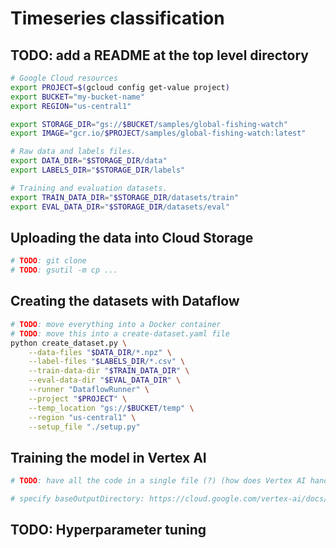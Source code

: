 # Timeseries classification

## TODO: add a README at the top level directory

```sh
# Google Cloud resources
export PROJECT=$(gcloud config get-value project)
export BUCKET="my-bucket-name"
export REGION="us-central1"

export STORAGE_DIR="gs://$BUCKET/samples/global-fishing-watch"
export IMAGE="gcr.io/$PROJECT/samples/global-fishing-watch:latest"

# Raw data and labels files.
export DATA_DIR="$STORAGE_DIR/data"
export LABELS_DIR="$STORAGE_DIR/labels"

# Training and evaluation datasets.
export TRAIN_DATA_DIR="$STORAGE_DIR/datasets/train"
export EVAL_DATA_DIR="$STORAGE_DIR/datasets/eval"

```

## Uploading the data into Cloud Storage

```sh
# TODO: git clone
# TODO: gsutil -m cp ...
```

## Creating the datasets with Dataflow

```sh
# TODO: move everything into a Docker container
# TODO: move this into a create-dataset.yaml file
python create_dataset.py \
    --data-files "$DATA_DIR/*.npz" \
    --label-files "$LABELS_DIR/*.csv" \
    --train-data-dir "$TRAIN_DATA_DIR" \
    --eval-data-dir "$EVAL_DATA_DIR" \
    --runner "DataflowRunner" \
    --project "$PROJECT" \
    --temp_location "gs://$BUCKET/temp" \
    --region "us-central1" \
    --setup_file "./setup.py"
```

## Training the model in Vertex AI

```sh
# TODO: have all the code in a single file (?) (how does Vertex AI handle requirements.txt?)

# specify baseOutputDirectory: https://cloud.google.com/vertex-ai/docs/reference/rest/v1/CustomJobSpec#FIELDS.base_output_directory
```

## TODO: Hyperparameter tuning
